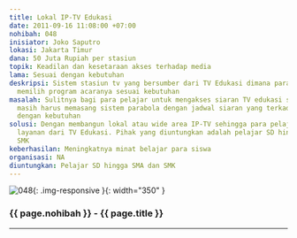 ```yaml
---
title: Lokal IP-TV Edukasi
date: 2011-09-16 11:08:00 +07:00
nohibah: 048
inisiator: Joko Saputro
lokasi: Jakarta Timur
dana: 50 Juta Rupiah per stasiun
topik: Keadilan dan kesetaraan akses terhadap media
lama: Sesuai dengan kebutuhan
deskripsi: Sistem stasiun tv yang bersumber dari TV Edukasi dimana para pelajar dapat
  memilih program acaranya sesuai kebutuhan
masalah: Sulitnya bagi para pelajar untuk mengakses siaran TV edukasi sehingga seringkali
  masih harus memasang sistem parabola dengan jadwal siaran yang terkadang tidak sesuai
  dengan kebutuhan
solusi: Dengan membangun lokal atau wide area IP-TV sehingga para pelajar mampu menikmati
  layanan dari TV Edukasi. Pihak yang diuntungkan adalah pelajar SD hingga SMA dan
  SMK
keberhasilan: Meningkatnya minat belajar para siswa
organisasi: NA
diuntungkan: Pelajar SD hingga SMA dan SMK
---
```


![048](/static/img/hibahcmb/048.png){: .img-responsive }{: width="350" }

### {{ page.nohibah }} - {{ page.title }}

---
